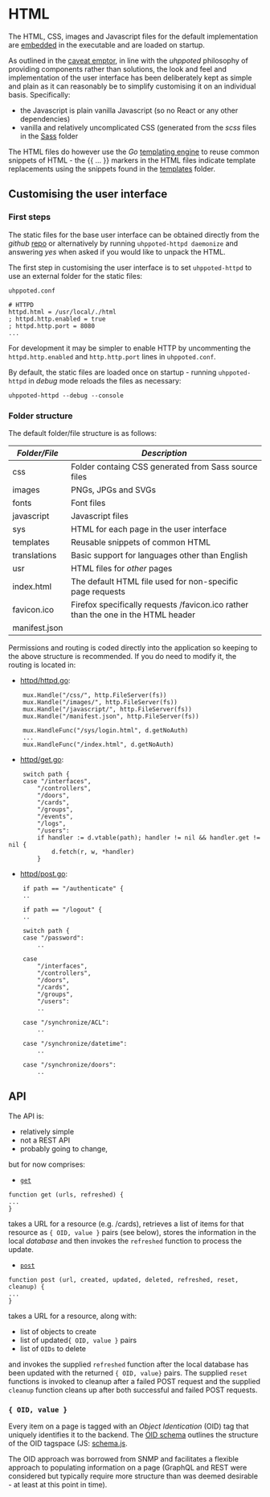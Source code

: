 # HTML

The HTML, CSS, images and Javascript files for the default implementation are [embedded](https://github.com/uhppoted/uhppoted-httpd/tree/master/httpd/html) in the executable and are loaded on startup.

As outlined in the [caveat emptor](https://github.com/uhppoted/uhppoted-httpd#raison-d%C3%AAtre), in line with the _uhppoted_
philosophy of providing components rather than solutions, the look and feel and implementation of the user interface has been
deliberately kept as simple and plain as it can reasonably be to simplify customising it on an individual basis. Specifically:

- the Javascript is plain vanilla Javascript (so no React or any other dependencies)
- vanilla and relatively uncomplicated CSS (generated from the _scss_ files in the 
  [Sass](https://github.com/uhppoted/uhppoted-httpd/tree/master/sass) folder

The HTML files do however use the _Go_ [templating engine](https://pkg.go.dev/html/template) to reuse common snippets of HTML -
the {{ ... }} markers in the HTML files indicate template replacements using the snippets found in the [templates](https://github.com/uhppoted/uhppoted-httpd/tree/master/httpd/html/templates) folder.


## Customising the user interface

### First steps

The static files for the base user interface can be obtained directly from the _github_ [repo](https://github.com/uhppoted/uhppoted-httpd)
or alternatively by running `uhppoted-httpd daemonize` and answering _yes_ when asked if you would like to unpack the HTML.

The first step in customising the user interface is to set `uhppoted-httpd` to use an external folder for the static
files:
```
uhppoted.conf

# HTTPD
httpd.html = /usr/local/./html
; httpd.http.enabled = true
; httpd.http.port = 8080
...
```

For development it may be simpler to enable HTTP by uncommenting the `httpd.http.enabled` and `http.http.port` lines in 
`uhppoted.conf`.

By default, the static files are loaded once on startup - running `uhppoted-httpd` in _debug_ mode reloads the files as necessary:
```
uhppoted-httpd --debug --console
```

### Folder structure

The default folder/file structure is as follows:

| *Folder/File*  | *Description*                                                                             |
| -------------- | ----------------------------------------------------------------------------------------- |
| css            | Folder containg CSS generated from Sass source files                                      |
| images         | PNGs, JPGs and SVGs                                                                       |
| fonts          | Font files                                                                                |
| javascript     | Javascript files                                                                          |
| sys            | HTML for each page in the user interface                                                  |
| templates      | Reusable snippets of common HTML                                                          |
| translations   | Basic support for languages other than English                                            |
| usr            | HTML files for _other_ pages                                                              |
| index.html     | The default HTML file used for non-specific page requests                                 |
| favicon.ico    | Firefox specifically requests /favicon.ico rather than the one in the HTML header         |
| manifest.json  |                                                                                           |

Permissions and routing is coded directly into the application so keeping to the above structure is recommended. If you
do need to modify it, the routing is located in:

- [httpd/httpd.go](https://github.com/uhppoted/uhppoted-httpd/blob/master/httpd/httpd.go#L71-L104):
```
    mux.Handle("/css/", http.FileServer(fs))
    mux.Handle("/images/", http.FileServer(fs))
    mux.Handle("/javascript/", http.FileServer(fs))
    mux.Handle("/manifest.json", http.FileServer(fs))

    mux.HandleFunc("/sys/login.html", d.getNoAuth)
    ...
    mux.HandleFunc("/index.html", d.getNoAuth)
```

- [httpd/get.go](https://github.com/uhppoted/uhppoted-httpd/blob/master/httpd/get.go#L35-L46):
```
    switch path {
    case "/interfaces",
        "/controllers",
        "/doors",
        "/cards",
        "/groups",
        "/events",
        "/logs",
        "/users":
        if handler := d.vtable(path); handler != nil && handler.get != nil {
            d.fetch(r, w, *handler)
        }
```

- [httpd/post.go](https://github.com/uhppoted/uhppoted-httpd/blob/master/httpd/post.go#L21-L97):
```
    if path == "/authenticate" {
    ..

    if path == "/logout" {
    ..

    switch path {
    case "/password":
        ..

    case
        "/interfaces",
        "/controllers",
        "/doors",
        "/cards",
        "/groups",
        "/users":
        ..

    case "/synchronize/ACL":
        ..

    case "/synchronize/datetime":
        ..

    case "/synchronize/doors":
        ..
```

## API

The API is:
- relatively simple
- not a REST API
- probably going to change,

but for now comprises:

- [`get`](https://github.com/uhppoted/uhppoted-httpd/blob/master/httpd/html/javascript/tabular.js#L567)
```
function get (urls, refreshed) {
...
}
```

takes a URL for a resource (e.g. /cards), retrieves a list of items for that resource as `{ OID, value }` pairs 
(see below), stores the information in the local _database_ and then invokes the `refreshed` function to process 
the update.

- [`post`](https://github.com/uhppoted/uhppoted-httpd/blob/master/httpd/html/javascript/tabular.js#L704)
```
function post (url, created, updated, deleted, refreshed, reset, cleanup) {
...
}
```

takes a URL for a resource, along with:
   - list of objects to create
   - list of updated`{ OID, value }` pairs
   - list of `OIDs` to delete

and invokes the supplied `refreshed` function after the local database has been updated with the returned 
`{ OID, value}` pairs. The supplied `reset` functions is invoked to cleanup after a failed POST
request and the supplied `cleanup` function cleans up after both successful and failed POST requests.


### `{ OID, value }`

Every item on a page is tagged with an _Object Identication_ (OID) tag that uniquely identifies it to the 
backend. The [OID schema](https://github.com/uhppoted/uhppoted-httpd/blob/master/documentation/OID.md) outlines
the structure of the OID tagspace (JS: [schema.js](https://github.com/uhppoted/uhppoted-httpd/blob/master/httpd/html/javascript/schema.js).

The OID approach was borrowed from SNMP and facilitates a flexible approach to populating information on a
page (GraphQL and REST were considered but typically require more structure than was deemed desirable - at
least at this point in time).
